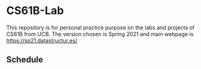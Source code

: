 # CS61B-Lab
This repository is for personal practice purpose on the labs and projects of CS61B from UCB.
The version chosen is Spring 2021 and main webpage is https://sp21.datastructur.es/

## Schedule
